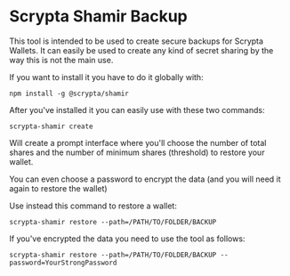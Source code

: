 # Scrypta Shamir Backup 

This tool is intended to be used to create secure backups for Scrypta Wallets. It can easily be used to create any kind of secret sharing by the way this is not the main use.

If you want to install it you have to do it globally with: 

```
npm install -g @scrypta/shamir
```

After you've installed it you can easily use with these two commands: 

```
scrypta-shamir create
```

Will create a prompt interface where you'll choose the number of total shares and the number of minimum shares (threshold) to restore your wallet.

You can even choose a password to encrypt the data (and you will need it again to restore the wallet)

Use instead this command to restore a wallet:

```
scrypta-shamir restore --path=/PATH/TO/FOLDER/BACKUP 
```

If you've encrypted the data you need to use the tool as follows: 

```
scrypta-shamir restore --path=/PATH/TO/FOLDER/BACKUP --password=YourStrongPassword
```